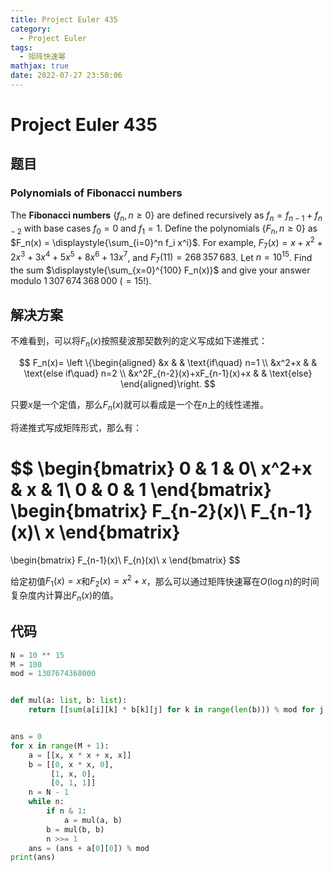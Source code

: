 ```yaml
---
title: Project Euler 435
category:
  - Project Euler
tags:
  - 矩阵快速幂
mathjax: true
date: 2022-07-27 23:50:06
---
```


<escape><!-- more --></escape>

# Project Euler 435

## 题目

### Polynomials of Fibonacci numbers

The **Fibonacci numbers** $\{f_n, n \ge 0\}$ are defined recursively as $f_n = f_{n-1} + f_{n-2}$ with base cases $f_0 = 0$ and $f_1 = 1$.
Define the polynomials $\{F_n, n \ge 0\}$ as $F_n(x) = \displaystyle{\sum_{i=0}^n f_i x^i}$.
For example, $F_7(x) = x + x^2 + 2x^3 + 3x^4 + 5x^5 + 8x^6 + 13x^7$, and $F_7(11) = 268\,357\,683$.
Let $n = 10^{15}$. Find the sum $\displaystyle{\sum_{x=0}^{100} F_n(x)}$ and give your answer modulo $1\,307\,674\,368\,000 \ (= 15!)$.

## 解决方案

不难看到，可以将$F_n(x)$按照斐波那契数列的定义写成如下递推式：

$$
F_n(x)=
\left \{\begin{aligned}
  &x  & & \text{if\quad} n=1 \\
  &x^2+x & & \text{else if\quad} n=2 \\
  &x^2F_{n-2}(x)+xF_{n-1}(x)+x & & \text{else}
\end{aligned}\right.
$$

只要$x$是一个定值，那么$F_{n}(x)$就可以看成是一个在$n$上的线性递推。

将递推式写成矩阵形式，那么有：

$$
\begin{bmatrix}
0 & 1 & 0\\
x^2+x & x & 1\\
0 & 0 & 1
\end{bmatrix}
\begin{bmatrix}
F_{n-2}(x)\\
F_{n-1}(x)\\
x
\end{bmatrix}
=
\begin{bmatrix}
F_{n-1}(x)\\
F_{n}(x)\\
x
\end{bmatrix}
$$

给定初值$F_1(x)=x$和$F_2(x)=x^2+x$，那么可以通过矩阵快速幂在$O(\log n)$的时间复杂度内计算出$F_n(x)$的值。

## 代码

```py
N = 10 ** 15
M = 100
mod = 1307674368000


def mul(a: list, b: list):
    return [[sum(a[i][k] * b[k][j] for k in range(len(b))) % mod for j in range(len(b[0]))] for i in range(len(a))]


ans = 0
for x in range(M + 1):
    a = [[x, x * x + x, x]]
    b = [[0, x * x, 0],
         [1, x, 0],
         [0, 1, 1]]
    n = N - 1
    while n:
        if n & 1:
            a = mul(a, b)
        b = mul(b, b)
        n >>= 1
    ans = (ans + a[0][0]) % mod
print(ans)

```
